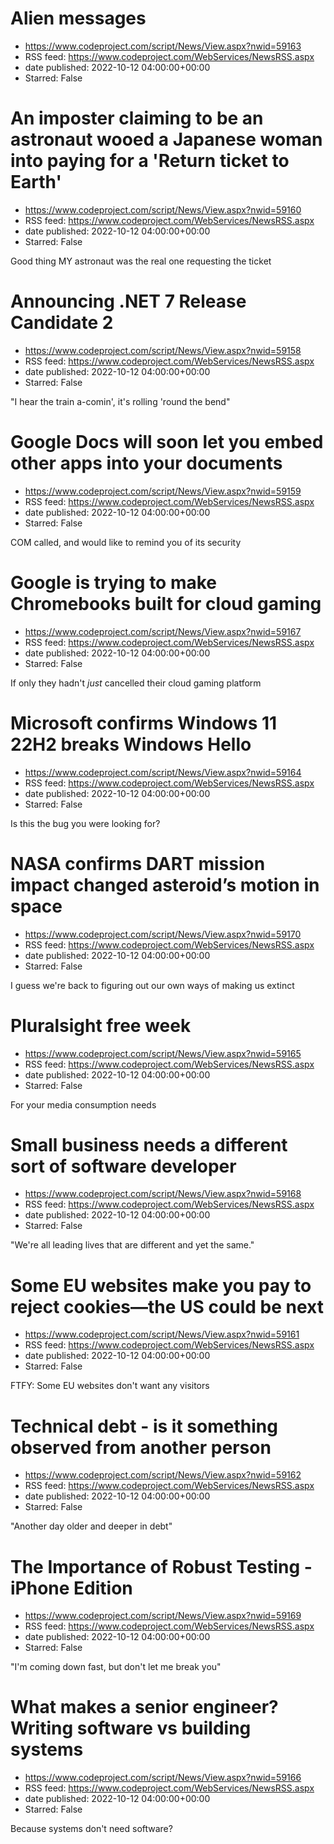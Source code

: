 # Alien messages
 - https://www.codeproject.com/script/News/View.aspx?nwid=59163
 - RSS feed: https://www.codeproject.com/WebServices/NewsRSS.aspx
 - date published: 2022-10-12 04:00:00+00:00
 - Starred: False



# An imposter claiming to be an astronaut wooed a Japanese woman into paying for a 'Return ticket to Earth'
 - https://www.codeproject.com/script/News/View.aspx?nwid=59160
 - RSS feed: https://www.codeproject.com/WebServices/NewsRSS.aspx
 - date published: 2022-10-12 04:00:00+00:00
 - Starred: False

Good thing MY astronaut was the real one requesting the ticket

# Announcing .NET 7 Release Candidate 2
 - https://www.codeproject.com/script/News/View.aspx?nwid=59158
 - RSS feed: https://www.codeproject.com/WebServices/NewsRSS.aspx
 - date published: 2022-10-12 04:00:00+00:00
 - Starred: False

"I hear the train a-comin', it's rolling 'round the bend"

# Google Docs will soon let you embed other apps into your documents
 - https://www.codeproject.com/script/News/View.aspx?nwid=59159
 - RSS feed: https://www.codeproject.com/WebServices/NewsRSS.aspx
 - date published: 2022-10-12 04:00:00+00:00
 - Starred: False

COM called, and would like to remind you of its security

# Google is trying to make Chromebooks built for cloud gaming
 - https://www.codeproject.com/script/News/View.aspx?nwid=59167
 - RSS feed: https://www.codeproject.com/WebServices/NewsRSS.aspx
 - date published: 2022-10-12 04:00:00+00:00
 - Starred: False

If only they hadn't *just* cancelled their cloud gaming platform

# Microsoft confirms Windows 11 22H2 breaks Windows Hello
 - https://www.codeproject.com/script/News/View.aspx?nwid=59164
 - RSS feed: https://www.codeproject.com/WebServices/NewsRSS.aspx
 - date published: 2022-10-12 04:00:00+00:00
 - Starred: False

Is this the bug you were looking for?

# NASA confirms DART mission impact changed asteroid’s motion in space
 - https://www.codeproject.com/script/News/View.aspx?nwid=59170
 - RSS feed: https://www.codeproject.com/WebServices/NewsRSS.aspx
 - date published: 2022-10-12 04:00:00+00:00
 - Starred: False

I guess we're back to figuring out our own ways of making us extinct

# Pluralsight free week
 - https://www.codeproject.com/script/News/View.aspx?nwid=59165
 - RSS feed: https://www.codeproject.com/WebServices/NewsRSS.aspx
 - date published: 2022-10-12 04:00:00+00:00
 - Starred: False

For your media consumption needs

# Small business needs a different sort of software developer
 - https://www.codeproject.com/script/News/View.aspx?nwid=59168
 - RSS feed: https://www.codeproject.com/WebServices/NewsRSS.aspx
 - date published: 2022-10-12 04:00:00+00:00
 - Starred: False

"We're all leading lives that are different and yet the same."

# Some EU websites make you pay to reject cookies—the US could be next
 - https://www.codeproject.com/script/News/View.aspx?nwid=59161
 - RSS feed: https://www.codeproject.com/WebServices/NewsRSS.aspx
 - date published: 2022-10-12 04:00:00+00:00
 - Starred: False

FTFY: Some EU websites don't want any visitors

# Technical debt - is it something observed from another person
 - https://www.codeproject.com/script/News/View.aspx?nwid=59162
 - RSS feed: https://www.codeproject.com/WebServices/NewsRSS.aspx
 - date published: 2022-10-12 04:00:00+00:00
 - Starred: False

"Another day older and deeper in debt"

# The Importance of Robust Testing - iPhone Edition
 - https://www.codeproject.com/script/News/View.aspx?nwid=59169
 - RSS feed: https://www.codeproject.com/WebServices/NewsRSS.aspx
 - date published: 2022-10-12 04:00:00+00:00
 - Starred: False

"I'm coming down fast, but don't let me break you"

# What makes a senior engineer? Writing software vs building systems
 - https://www.codeproject.com/script/News/View.aspx?nwid=59166
 - RSS feed: https://www.codeproject.com/WebServices/NewsRSS.aspx
 - date published: 2022-10-12 04:00:00+00:00
 - Starred: False

Because systems don't need software?
